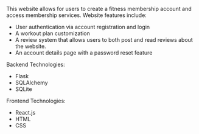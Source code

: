 This website allows for users to create a fitness membership account and access membership services. Website features include: 
* User authentication via account registration and login
* A workout plan customization
* A review system that allows users to both post and read reviews about the website.
* An account details page with a password reset feature

Backend Technologies:
* Flask
* SQLAlchemy
* SQLite

Frontend Technologies:
* React.js
* HTML
* CSS
